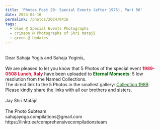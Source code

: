 ```yaml
---
title: 'Photos Post 29: Special Events (after 1975), Part 56'
date: 2024-04-16
permalink: /photos/2024/0416
tags:
  - blue @ Special Events Photographs
  - crimson @ Photographs of Shri Mataji
  - green @ Updates
---
```


<p>
<br>
Dear Sahaja Yogis and Sahaja Yoginīs,<br>
<br>
We are pleased to let you know that 5 Photos of the special event <font color="Crimson"><b>1989-0508 Lunch, Italy</b></font> have been uploaded to <font color="DarkGreen"><b>Eternal Moments</b></font>: 5 low resolution from the Named Collections.<br>
The direct link to the 5 Photos in the smallest gallery: <a href="https://eternalmoments.smugmug.com/Collections/Herbert-Reininger-Collection/1989"><font color="DarkGreen">Collection 1989</font></a>.<br> 
Please kindly share the links with all our brothers and sisters.<br>
<br>
Jay Śhrī Mātājī!<br>
<br>
The Photo Subteam<br>
sahajayoga.compilations@gmail.com<br>
https://linktr.ee/comprehensivecompilationsteam
</p>
